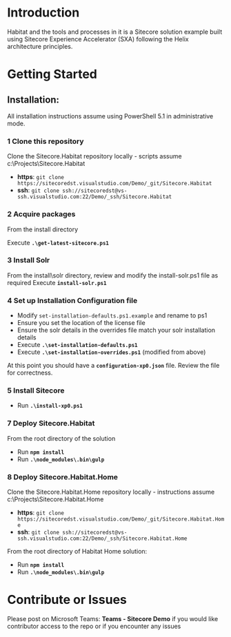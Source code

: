 # Introduction 
Habitat and the tools and processes in it is a Sitecore solution example built using Sitecore Experience Accelerator (SXA) following the Helix architecture principles.


# Getting Started
## Installation:

All installation instructions assume using PowerShell 5.1 in administrative mode.

### 1 Clone this repository
Clone the Sitecore.Habitat repository locally - scripts assume c:\Projects\Sitecore.Habitat
- **https**:	`git clone https://sitecoredst.visualstudio.com/Demo/_git/Sitecore.Habitat` 
- **ssh**:		`git clone ssh://sitecoredst@vs-ssh.visualstudio.com:22/Demo/_ssh/Sitecore.Habitat`

### 2 Acquire packages
From the install directory

Execute **`.\get-latest-sitecore.ps1`**

### 3 Install Solr

From the install\solr directory, review and modify the install-solr.ps1 file as required
Execute **`install-solr.ps1`**

### 4 Set up Installation Configuration file
- Modify `set-installation-defaults.ps1.example` and rename to ps1
- Ensure you set the location of the license file 
- Ensure the solr details in the overrides file match your solr installation details
- Execute **`.\set-installation-defaults.ps1`**
- Execute **`.\set-installation-overrides.ps1`** (modified from above)

At this point you should have a **`configuration-xp0.json`** file. Review the file for correctness.


### 5 Install Sitecore

- Run **`.\install-xp0.ps1`**

### 7 Deploy Sitecore.Habitat
From the root directory of the solution
- Run **`npm install`**
- Run **`.\node_modules\.bin\gulp`** 

### 8 Deploy Sitecore.Habitat.Home
Clone the Sitecore.Habitat.Home repository locally - instructions assume c:\Projects\Sitecore.Habitat.Home
- **https**:	`git clone https://sitecoredst.visualstudio.com/Demo/_git/Sitecore.Habitat.Home` 
- **ssh**:		`git clone ssh://sitecoredst@vs-ssh.visualstudio.com:22/Demo/_ssh/Sitecore.Habitat.Home`

From the root directory of Habitat Home solution:
- Run **`npm install`**
- Run **`.\node_modules\.bin\gulp`**

# Contribute or Issues
Please post on Microsoft Teams:  **Teams - Sitecore Demo** if you would like contributor access to the repo or if you encounter any issues

